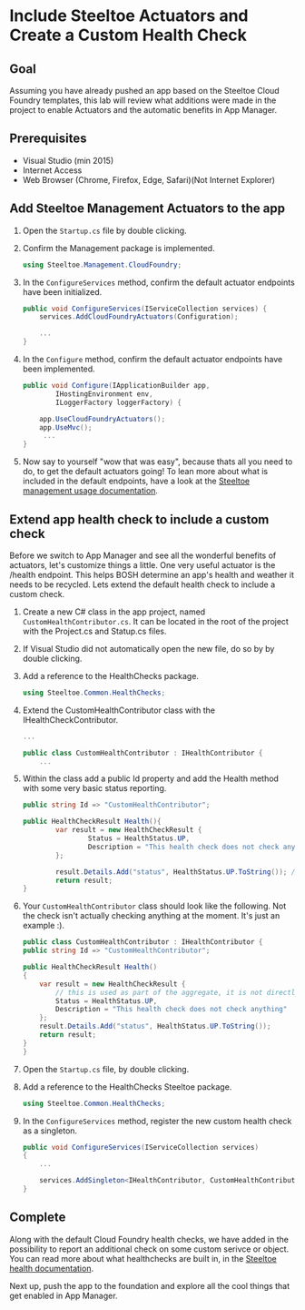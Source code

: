 # Include Steeltoe Actuators and Create a Custom Health Check

## Goal

Assuming you have already pushed an app based on the Steeltoe Cloud Foundry templates, this lab will review what additions were made in the project to enable Actuators and the automatic benefits in App Manager.

## Prerequisites

- Visual Studio (min 2015)
- Internet Access
- Web Browser (Chrome, Firefox, Edge, Safari)(Not Internet Explorer)

## Add Steeltoe Management Actuators to the app

1. Open the `Startup.cs` file by double clicking.

1. Confirm the Management package is implemented.
	```cs
	using Steeltoe.Management.CloudFoundry;
	```

1. In the `ConfigureServices` method, confirm the default actuator endpoints have been initialized.
	```cs
	public void ConfigureServices(IServiceCollection services) {
		services.AddCloudFoundryActuators(Configuration);

		...
	}
	```

1. In the `Configure` method, confirm the default actuator endpoints have been implemented.
	```cs
	public void Configure(IApplicationBuilder app,
			IHostingEnvironment env,
			ILoggerFactory loggerFactory) {

		app.UseCloudFoundryActuators();
		app.UseMvc();
		 ...
	}
	```

1. Now say to yourself "wow that was easy", because thats all you need to do, to get the default actuators going! To lean more about what is included in the default endpoints, have a look at the [Steeltoe management usage documentation](https://steeltoe.io/docs/steeltoe-management/#1-2-usage).

## Extend app health check to include a custom check

Before we switch to App Manager and see all the wonderful benefits of actuators, let's customize things a little. One very useful actuator is the /health endpoint. This helps BOSH determine an app's health and weather it needs to be recycled. Lets extend the default health check to include a custom check.

1. Create a new C# class in the app project, named `CustomHealthContributor.cs`. It can be located in the root of the project with the Project.cs and Statup.cs files.

1. If Visual Studio did not automatically open the new file, do so by by double clicking.

1. Add a reference to the HealthChecks package.
	```cs
	using Steeltoe.Common.HealthChecks;
	```

1. Extend the CustomHealthContributor class with the IHealthCheckContributor.
	```cs
	...

	public class CustomHealthContributor : IHealthContributor {
		...

	```

1. Within the class add a public Id property and add the Health method with some very basic status reporting.
	```cs
	public string Id => "CustomHealthContributor";

	public HealthCheckResult Health(){
			var result = new HealthCheckResult {
					Status = HealthStatus.UP,
					Description = "This health check does not check anything, yet!"
			};

			result.Details.Add("status", HealthStatus.UP.ToString()); //a part of the middleware response
			return result;
	}
	```
1. Your `CustomHealthContributor` class should look like the following. Not the check isn't actually checking anything at the moment. It's just an example :).
	```cs
	public class CustomHealthContributor : IHealthContributor {
    public string Id => "CustomHealthContributor";

    public HealthCheckResult Health()
    {
        var result = new HealthCheckResult {
            // this is used as part of the aggregate, it is not directly part of the middleware response
            Status = HealthStatus.UP,
            Description = "This health check does not check anything"
        };
        result.Details.Add("status", HealthStatus.UP.ToString());
        return result;
    }
	}
	```

1. Open the `Startup.cs` file, by double clicking.

1. Add a reference to the HealthChecks Steeltoe package.
	```cs
	using Steeltoe.Common.HealthChecks;
	```	

1. In the `ConfigureServices` method, register the new custom health check as a singleton.
	```cs
	public void ConfigureServices(IServiceCollection services)
	{
		...

		services.AddSingleton<IHealthContributor, CustomHealthContributor>();
	}
	```

## Complete

Along with the default Cloud Foundry health checks, we have added in the possibility to report an additional check on some custom serivce or object. You can read more about what healthchecks are built in, in the [Steeltoe health documentation](https://steeltoe.io/docs/steeltoe-management/#1-2-3-health).

Next up, push the app to the foundation and explore all the cool things that get enabled in App Manager.